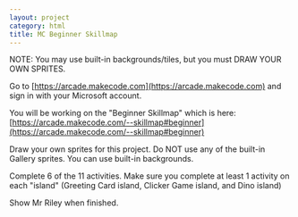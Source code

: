 ```yaml
---
layout: project
category: html
title: MC Beginner Skillmap
---
```


NOTE: You may use built-in backgrounds/tiles, but you must DRAW YOUR OWN SPRITES.

Go to [https://arcade.makecode.com](https://arcade.makecode.com) and sign in with your Microsoft account.

You will be working on the "Beginner Skillmap" which is here: [https://arcade.makecode.com/--skillmap#beginner](https://arcade.makecode.com/--skillmap#beginner)

Draw your own sprites for this project. Do NOT use any of the built-in Gallery sprites. You can use built-in backgrounds.

Complete 6 of the 11 activities. Make sure you complete at least 1 activity on each "island" (Greeting Card island, Clicker Game island, and Dino island)






Show Mr Riley when finished.
